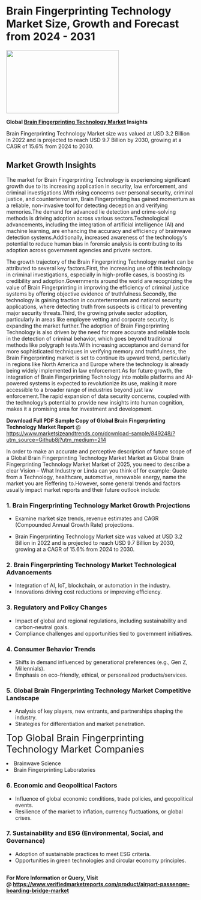 <H1>Brain Fingerprinting Technology Market Size, Growth and Forecast from 2024 - 2031</H1><img class="aligncenter size-medium wp-image-584254" src="https://thirdeyenews.in/wp-content/uploads/2024/09/Global-Market-Research-300x168.jpeg" alt="" width="300" height="168" /><p><strong>Global&nbsp;<a href="https://www.marketsizeandtrends.com/download-sample/849248/?utm_source=Github8j?utm_medium=214">Brain Fingerprinting Technology Market</a> Insights</strong></p><p>Brain Fingerprinting Technology Market size was valued at USD 3.2 Billion in 2022 and is projected to reach USD 9.7 Billion by 2030, growing at a CAGR of 15.6% from 2024 to 2030.</p><p><h2>Market Growth Insights</h2> <p>The market for Brain Fingerprinting Technology is experiencing significant growth due to its increasing application in security, law enforcement, and criminal investigations.With rising concerns over personal security, criminal justice, and counterterrorism, Brain Fingerprinting has gained momentum as a reliable, non-invasive tool for detecting deception and verifying memories.The demand for advanced lie detection and crime-solving methods is driving adoption across various sectors.Technological advancements, including the integration of artificial intelligence (AI) and machine learning, are enhancing the accuracy and efficiency of brainwave detection systems.Additionally, increased awareness of the technology's potential to reduce human bias in forensic analysis is contributing to its adoption across government agencies and private sectors.</p> <p>The growth trajectory of the Brain Fingerprinting Technology market can be attributed to several key factors.First, the increasing use of this technology in criminal investigations, especially in high-profile cases, is boosting its credibility and adoption.Governments around the world are recognizing the value of Brain Fingerprinting in improving the efficiency of criminal justice systems by offering objective evidence of truthfulness.Secondly, the technology is gaining traction in counterterrorism and national security applications, where detecting truth from suspects is critical to preventing major security threats.Third, the growing private sector adoption, particularly in areas like employee vetting and corporate security, is expanding the market further.The adoption of Brain Fingerprinting Technology is also driven by the need for more accurate and reliable tools in the detection of criminal behavior, which goes beyond traditional methods like polygraph tests.With increasing acceptance and demand for more sophisticated techniques in verifying memory and truthfulness, the Brain Fingerprinting market is set to continue its upward trend, particularly in regions like North America and Europe where the technology is already being widely implemented in law enforcement.As for future growth, the integration of Brain Fingerprinting Technology into mobile platforms and AI-powered systems is expected to revolutionize its use, making it more accessible to a broader range of industries beyond just law enforcement.The rapid expansion of data security concerns, coupled with the technology’s potential to provide new insights into human cognition, makes it a promising area for investment and development.</p> <p><span class=""><strong>Download Full PDF Sample Copy of Global Brain Fingerprinting Technology Market Report</strong> @ <a href="https://www.marketsizeandtrends.com/download-sample/849248/?utm_source=Github8j?utm_medium=214" target="_blank">https://www.marketsizeandtrends.com/download-sample/849248/?utm_source=Github8j?utm_medium=214</a></span></p><p>In order to make an accurate and perceptive description of future scope of a Global&nbsp;Brain Fingerprinting Technology Market Market as Global&nbsp;Brain Fingerprinting Technology Market Market of 2025, you need to describe a clear Vision &ndash; What Industry or Linda can you think of for example: Quote from a Technology, healthcare, automotive, renewable energy, name the market you are Reffering to.However, some general trends and factors usually impact market reports and their future outlook include:</p><h3>1.&nbsp;<strong>Brain Fingerprinting Technology Market Growth Projections</strong></h3><ul><li>Examine market size trends, revenue estimates and CAGR (Compounded Annual Growth Rate) projections.</li><li><p>Brain Fingerprinting Technology Market size was valued at USD 3.2 Billion in 2022 and is projected to reach USD 9.7 Billion by 2030, growing at a CAGR of 15.6% from 2024 to 2030.</p></li></ul><h3>2.&nbsp;<strong>Brain Fingerprinting Technology Market Technological Advancements</strong></h3><ul><li>Integration of AI, IoT, blockchain, or automation in the industry.</li><li>Innovations driving cost reductions or improving efficiency.</li></ul><h3>3.&nbsp;<strong>Regulatory and Policy Changes</strong></h3><ul><li>Impact of global and regional regulations, including sustainability and carbon-neutral goals.</li><li>Compliance challenges and opportunities tied to government initiatives.</li></ul><h3>4.&nbsp;<strong>Consumer Behavior Trends</strong></h3><ul><li>Shifts in demand influenced by generational preferences (e.g., Gen Z, Millennials).</li><li>Emphasis on eco-friendly, ethical, or personalized products/services.</li></ul><h3>5.&nbsp;<strong>Global Brain Fingerprinting Technology Market Competitive Landscape</strong></h3><ul><li>Analysis of key players, new entrants, and partnerships shaping the industry.</li><li>Strategies for differentiation and market penetration.</li></ul><p data-pm-slice="1 1 []"><span style="color: inherit; font-family: inherit; font-size: 25px;">Top Global Brain Fingerprinting Technology Market Companies</span></p><div class="" data-test-id=""><p><li>Brainwave Science</li><li> Brain Fingerprinting Laboratories</li></p></div><h3>6.&nbsp;<strong>Economic and Geopolitical Factors</strong></h3><ul><li>Influence of global economic conditions, trade policies, and geopolitical events.</li><li>Resilience of the market to inflation, currency fluctuations, or global crises.</li></ul><h3>7.&nbsp;<strong>Sustainability and ESG (Environmental, Social, and Governance)</strong></h3><ul><li>Adoption of sustainable practices to meet ESG criteria.</li><li>Opportunities in green technologies and circular economy principles.</li></ul><h2><strong style="font-size: 14px;">For More Information or Query, Visit @&nbsp;</strong><a style="background-color: #ffffff; font-size: 14px;" href="https://www.marketsizeandtrends.com/report/brain-fingerprinting-technology-market/" target="_blank">https://www.verifiedmarketreports.com/product/airport-passenger-boarding-bridge-market</a></h2>